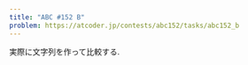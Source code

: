 ```yaml
---
title: "ABC #152 B"
problem: https://atcoder.jp/contests/abc152/tasks/abc152_b
---
```

実際に文字列を作って比較する.
